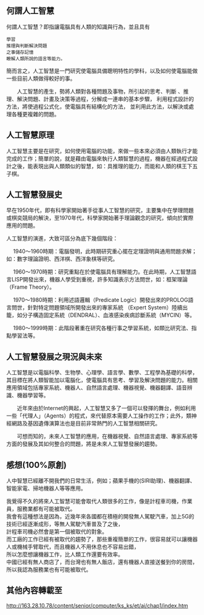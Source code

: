 ## 何謂人工智慧

何謂人工智慧？即指讓電腦具有人類的知識與行為，並且具有

    學習
    推理與判斷解決問題
    之事儲存記憶
    瞭解人類所說的語言等能力。

簡而言之，人工智慧是一門研究使電腦具備聰明特性的學科，以及如何使電腦能做一些目前人類做得較好的事。

　　人工智慧的產生，勢將人類對各種問題及事物，所引起的思考、判斷 、推理、解決問題、計畫及決策等過程，分解成一連串的基本步驟， 利用程式設計的方法，將使過程公式化，使電腦具有結構化的方法， 並利用此方法，以解決或處理各種更複雜的問題。

## 人工智慧原理
人工智慧主要是在研究，如何使用電腦的功能，來做一些本來必須由人類執行才能完成的工作；簡單的說，就是藉由電腦來執行人類智慧的過程，機器在經過程式設計之後，能表現出與人類類似的智慧，如：具推理的能力，而能和人類的棋王下五子棋。

## 人工智慧發展史
早在1950年代，即有科學家開始著手從事人工智慧的研究，主要集中在學理問題或棋奕競局的解決，至1970年代，科學家開始著手理論觀念的研究，傾向於實際應用的問題。

人工智慧的演進，大致可區分為底下幾個階段：

　 1940～1960時期：電腦發明，此時期研究重心擺在定理證明與通用問題求解；如：數字理論證明、西洋棋、西洋象棋等研究。

　 1960～1970時期：研究重點在於使電腦具有理解能力。在此時期，人工智慧語言LISP開發出來，機器人學受到重視，許多知識表示方法問世，如：框架理論（Frame Theory）。

　 1970～1980時期：利用述語邏輯（Predicate Logic）開發出來的PROLOG語言問世，針對特定問題領域所開發出來的專家系統
（Expert System）陸續出籠，如分子構造固定系統（DENDRAL）、血液感染疾病診斷系統（MYCIN）等。

　 1980～1999時期：此階段著重在研究各種行事之學習系統，如類比研究法、指點學習法等。

## 人工智慧發展之現況與未來

   人工智慧是以電腦科學、生物學、心理學、語言學、數學、工程學為基礎的科學，其目標在將人類智能加以電腦化，使電腦具有思考、學習及解決問題的能力。相關應用領域包括專家系統、機器人、自然語言處理、機器視覺、機器翻譯、語音辨識、機器學習等。

　　近年來由於Internet的興起，人工智慧又多了一個可以發揮的舞台，例如利用一些「代理人」（Agents）的程式，來代替原本需要人工操作的工作；此外，類神經網路及基因遺傳演算法也是目前非常熱門的人工智慧相關研究。

　　可想而知的，未來人工智慧的應用，在機器視覺、自然語言處理、專家系統等方面的發展及其如何整合的問題，將是未來人工智慧發展的趨勢。
## 感想(100%原創)
   人中智慧已經離不開我們的日常生活，例如；蘋果手機的(SIRI助理)、機器翻譯、智能家電、掃地機器人等等應用。
   
我覺得不久的將來人工智慧可能會取代人類很多的工作，像是計程車司機，作業員，服務業都有可能被取代。  
我會有這種想法是因為，近幾年來各國都在積極的開發無人駕駛汽車，加上5G的技術已經逐漸成形，等無人駕駛汽車普及了之後，  
計程車司機必然會是第一個被取代的對象。  
而工廠的工作已經有被取代的趨勢了，那些重複簡單的工作，很容易就可以讓機器人或機械手臂取代，而且機器人不用休息也不容易出錯，  
所以怎麼想讓機器工作，比人類工作還要有效率。  
中國已經有無人商店了，而台灣也有無人飯店，還有機器人直接送餐到你的房間，所以我認為服務業也有可能被取代。



## 其他內容轉載至
http://163.28.10.78/content/senior/computer/ks_ks/et/ai/chap1/index.htm
